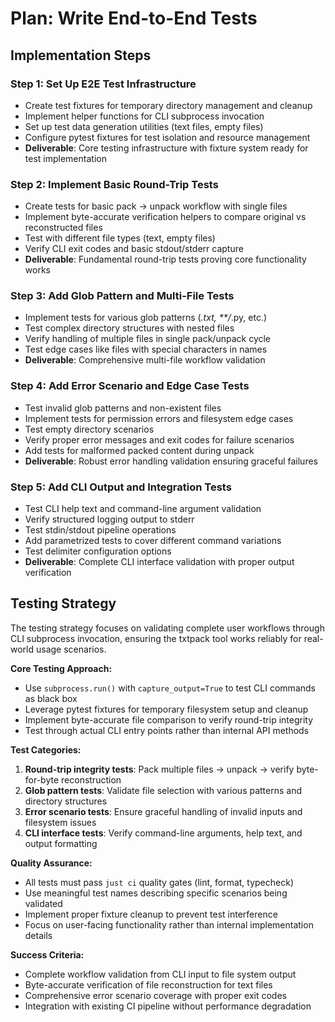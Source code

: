# Plan: Write End-to-End Tests

## Implementation Steps

### Step 1: Set Up E2E Test Infrastructure
- Create test fixtures for temporary directory management and cleanup
- Implement helper functions for CLI subprocess invocation
- Set up test data generation utilities (text files, empty files)
- Configure pytest fixtures for test isolation and resource management
- **Deliverable**: Core testing infrastructure with fixture system ready for test implementation

### Step 2: Implement Basic Round-Trip Tests
- Create tests for basic pack → unpack workflow with single files
- Implement byte-accurate verification helpers to compare original vs reconstructed files
- Test with different file types (text, empty files)
- Verify CLI exit codes and basic stdout/stderr capture
- **Deliverable**: Fundamental round-trip tests proving core functionality works

### Step 3: Add Glob Pattern and Multi-File Tests
- Implement tests for various glob patterns (*.txt, **/*.py, etc.)
- Test complex directory structures with nested files
- Verify handling of multiple files in single pack/unpack cycle
- Test edge cases like files with special characters in names
- **Deliverable**: Comprehensive multi-file workflow validation

### Step 4: Add Error Scenario and Edge Case Tests
- Test invalid glob patterns and non-existent files
- Implement tests for permission errors and filesystem edge cases
- Test empty directory scenarios
- Verify proper error messages and exit codes for failure scenarios
- Add tests for malformed packed content during unpack
- **Deliverable**: Robust error handling validation ensuring graceful failures

### Step 5: Add CLI Output and Integration Tests
- Test CLI help text and command-line argument validation
- Verify structured logging output to stderr
- Test stdin/stdout pipeline operations
- Add parametrized tests to cover different command variations
- Test delimiter configuration options
- **Deliverable**: Complete CLI interface validation with proper output verification

## Testing Strategy

The testing strategy focuses on validating complete user workflows through CLI subprocess invocation, ensuring the txtpack tool works reliably for real-world usage scenarios.

**Core Testing Approach:**
- Use `subprocess.run()` with `capture_output=True` to test CLI commands as black box
- Leverage pytest fixtures for temporary filesystem setup and cleanup
- Implement byte-accurate file comparison to verify round-trip integrity
- Test through actual CLI entry points rather than internal API methods

**Test Categories:**
1. **Round-trip integrity tests**: Pack multiple files → unpack → verify byte-for-byte reconstruction
2. **Glob pattern tests**: Validate file selection with various patterns and directory structures
3. **Error scenario tests**: Ensure graceful handling of invalid inputs and filesystem issues
4. **CLI interface tests**: Verify command-line arguments, help text, and output formatting

**Quality Assurance:**
- All tests must pass `just ci` quality gates (lint, format, typecheck)
- Use meaningful test names describing specific scenarios being validated
- Implement proper fixture cleanup to prevent test interference
- Focus on user-facing functionality rather than internal implementation details

**Success Criteria:**
- Complete workflow validation from CLI input to file system output
- Byte-accurate verification of file reconstruction for text files
- Comprehensive error scenario coverage with proper exit codes
- Integration with existing CI pipeline without performance degradation
